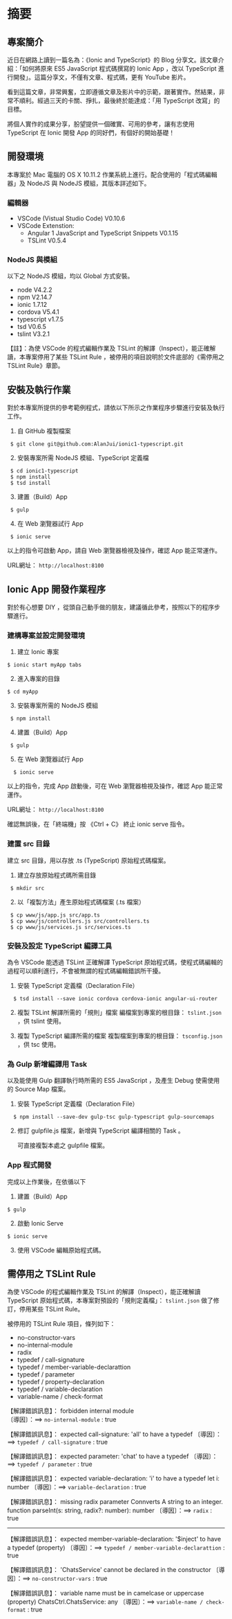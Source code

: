 # 摘要

## 專案簡介

近日在網路上讀到一篇名為：《Ionic and TypeScript》的 Blog 分享文。該文章介紹：「如何將原來 ES5 JavaScript 程式碼撰寫的 Ionic App ，改以 TypeScript 進行開發」。這篇分享文，不僅有文章、程式碼，更有 YouTube 影片。

看到這篇文章，非常興奮，立即遵循文章及影片中的示範，跟著實作。然結果，非常不順利。經過三天的卡關、掙扎，最後終於能達成：「用 TypeScript 改寫」的目標。

將個人實作的成果分享，朌望提供一個確實、可用的參考，讓有志使用 TypeScript 在 Ionic 開發 App 的同好們，有個好的開始基礎！

## 開發環境

本專案於 Mac 電腦的 OS X 10.11.2 作業系統上進行。配合使用的「程式碼編輯器」及 NodeJS 與 NodeJS 模組，其版本詳述如下。

### 編輯器

 * VSCode (Vistual Studio Code) V0.10.6
 * VSCode Extenstion:
     - Angular 1 JavaScript and TypeScript Snippets V0.1.15
     - TSLint V0.5.4

### NodeJS 與模組

以下之 NodeJS 模組，均以 Global 方式安裝。

 * node V4.2.2
 * npm V2.14.7
 * ionic 1.7.12
 * cordova V5.4.1
 * typescript v1.7.5
 * tsd V0.6.5
 * tslint V3.2.1

【註】：為使 VSCode 的程式編輯作業及 TSLint 的解譯（Inspect），能正確解讀，本專案停用了某些 TSLint Rule ，被停用的項目說明於文件底部的《需停用之 TSLint Rule》章節。

## 安裝及執行作業

對於本專案所提供的參考範例程式，請依以下所示之作業程序步驟進行安裝及執行工作。

 1. 自 GitHub 複製檔案
```
 $ git clone git@github.com:AlanJui/ionic1-typescript.git
```

 2. 安裝專案所需 NodeJS 模組、TypeScript 定義檔
```
 $ cd ionic1-typescript
 $ npm install
 $ tsd install
```

 3. 建置（Build）App
```
 $ gulp
```

 4. 在 Web 瀏覽器試行 App
```
 $ ionic serve
```

以上的指令可啟動 App，請自 Web 瀏覽器檢視及操作，確認 App 能正常運作。

URL網址： `http://localhost:8100`


## Ionic App 開發作業程序

對於有心想要 DIY ，從頭自己動手做的朋友，建議循此參考，按照以下的程序步驟進行。

### 建構專案並設定開發環境

 1. 建立 Ionic 專案
```
$ ionic start myApp tabs
```

 2. 進入專案的目錄
```
$ cd myApp
```

 3. 安裝專案所需的 NodeJS 模組
```
 $ npm install
```

 4. 建置（Build）App 
```
 $ gulp
```

 5. 在 Web 瀏覽器試行 App 
```
  $ ionic serve
```

以上的指令，完成 App 啟動後，可在 Web 瀏覽器檢視及操作，確認 App 能正常運作。

URL網址： `http://localhost:8100`

確認無誤後，在「終端機」按 《Ctrl + C》 終止 ionic serve 指令。


### 建置 src 目錄

建立 src 目錄，用以存放 .ts (TypeScript) 原始程式碼檔案。

 1. 建立存放原始程式碼所需目錄
```
 $ mkdir src
```

 2. 以「複製方法」產生原始程式碼檔案 (.ts 檔案）
```
 $ cp www/js/app.js src/app.ts
 $ cp www/js/controllers.js src/controllers.ts
 $ cp www/js/services.js src/services.ts
```

### 安裝及設定 TypeScript 編譯工具

為令 VSCode 能透過 TSLint 正確解譯 TypeScript 原始程式碼，使程式碼編輯的過程可以順利進行，不會被無謂的程式碼編輯錯誤所干擾。

  1. 安裝 TypeScript 定義檔（Declaration File）
```
  $ tsd install --save ionic cordova cordova-ionic angular-ui-router
```

  2. 複製 TSLint 解譯所需的「規則」檔案
    編檔案到專案的根目錄： `tslint.json` ，供 tslint 使用。

  3. 複製 TypeScript 編譯所需的檔案
    複製檔案到專案的根目錄： `tsconfig.json` ，供 tsc 使用。

### 為 Gulp 新增編譯用 Task  

以及能使用 Gulp 翻譯執行時所需的 ES5 JavaScript ，及產生 Debug 使需使用的 Source Map 檔案。

  1. 安裝 TypeScript 定義檔（Declaration File）
```
  $ npm install --save-dev gulp-tsc gulp-typescript gulp-sourcemaps
```

  2. 修訂 gulpfile.js 檔案，新增與 TypeScript 編譯相關的 Task 。
 
     可直接複製本處之 gulpfile 檔案。

### App 程式開發

完成以上作業後，在依循以下
  
 1. 建置（Build）App
```
$ gulp
```

 2. 啟動 Ionic Serve
```
$ ionic serve
```
   
 3. 使用 VSCode 編輯原始程式碼。
 
## 需停用之 TSLint Rule

為使 VSCode 的程式編輯作業及 TSLint 的解譯（Inspect），能正確解讀 TypeScript 原始程式碼，本專案對預設的「規則定義檔」： `tslint.json` 做了修訂，停用某些 TSLint Rule。

被停用的 TSLint Rule 項目，條列如下：

 * no-constructor-vars
 * no-internal-module
 * radix
 * typedef / call-signature
 * typedef / member-variable-declarattion
 * typedef / parameter
 * typedef / property-declaration
 * typedef / variable-declaration
 * variable-name / check-format
 
【解譯錯誤訊息】：
forbidden internal module  
〔導因〕：==> `no-internal-module` : true

【解譯錯誤訊息】：
expected call-signature: 'all' to have a typedef
〔導因〕：==> `typedef / call-signature` : true

【解譯錯誤訊息】：
expected parameter: 'chat' to have a typedef
〔導因〕：==> `typedef / parameter` : true

【解譯錯誤訊息】：
expected variable-declaration: 'i' to have a typedef let i: number
〔導因〕：==> `variable-declaration` : true

【解譯錯誤訊息】：
missing radix parameter 
Connverts A string to an integer.
function parseInt(s: string, radix?: number): number 
〔導因〕：==> `radix` : true

--------------------------------------------------------------------------

【解譯錯誤訊息】：
expected member-variable-declaration: '$inject' to have a typedef (property) 
〔導因〕：==> `typedef / member-variable-declarattion` : true

【解譯錯誤訊息】：
'ChatsService' cannot be declared in the constructor
〔導因〕：==> `no-constructor-vars` : true

【解譯錯誤訊息】：
variable name must be in camelcase or uppercase (property) ChatsCtrl.ChatsService: any
〔導因〕：==> `variable-name / check-format` : true












